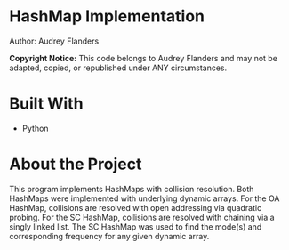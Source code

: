 # HashMap Implementation
Author: Audrey Flanders

**Copyright Notice:** This code belongs to Audrey Flanders and may not be adapted, copied, or republished under ANY circumstances.

# Built With
* Python

# About the Project
This program implements HashMaps with collision resolution. Both HashMaps were implemented
with underlying dynamic arrays.
For the OA HashMap, collisions are resolved with open addressing via quadratic probing.
For the SC HashMap, collisions are resolved with chaining via a singly linked list.
The SC HashMap was used to find the mode(s) and corresponding frequency for any given dynamic array.
